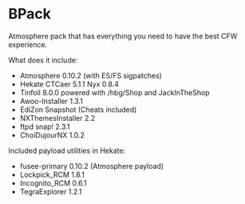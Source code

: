 # BPack

Atmosphere pack that has everything you need to have the best CFW experience.

What does it include:

* Atmosphere 0.10.2 (with ES/FS sigpatches)
* Hekate CTCaer 5.1.1 Nyx 0.8.4
* Tinfoil 8.0.0 powered with /hbg/Shop and JackInTheShop
* Awoo-Installer 1.3.1
* EdiZon Snapshot (Cheats included)
* NXThemesInstaller 2.2
* ftpd snap! 2.3.1
* ChoiDujourNX 1.0.2

Included payload utilities in Hekate:

* fusee-primary 0.10.2 (Atmosphere payload)
* Lockpick_RCM 1.8.1
* Incognito_RCM 0.6.1
* TegraExplorer 1.2.1
